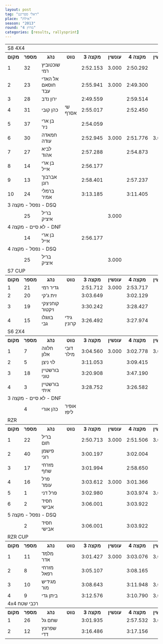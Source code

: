 ```yaml
---
layout: post
tag: "ראלי ספרינט"
place: "אילת"
season: "2013"
round: "מרוץ 4"
categories: [results, rallysprint]
---
```

<table class="line_color big_table">
<tr>
    <td colspan="99" class="title_font">S8 4X4</td>
</tr>
<tr class="rnkh_bkcolor">
    <th class="rnkh_font">מקום</th>
    <th class="rnkh_font">מספר</th>
    <th class="rnkh_font">נהג</th>
    <th class="rnkh_font">נווט</th>
    <th class="rnkh_font">מקצה 3</th>
    <th class="rnkh_font">עונשין</th>
    <th class="rnkh_font">מקצה 4</th>
    <th class="rnkh_font">עונשין</th>
    <th class="rnkh_font">מקצה 5</th>
    <th class="rnkh_font">עונשין</th>
    <th class="rnkh_font">זמן</th>
    <th class="rnkh_font">פער</th>
</tr>
<tr class="rnk_bkcolor">
    <td class="rnk_font">1</td>
    <td class="rnk_font">32</td>
    <td class="rnk_font">שוכטוביץ רמי</td>
    <td class="rnk_font"></td>
    <td class="rnk_font">2:52.153</td>
    <td class="rnk_font">3.000</td>
    <td class="rnk_font">2:50.292</td>
    <td class="rnk_font"></td>
    <td class="rnk_font">2:47.755</td>
    <td class="rnk_font"></td>
    <td class="rnk_font">2:47.755</td>
    <td class="rnk_font"></td>
</tr>
<tr class="rnk_bkcolor">
    <td class="rnk_font">2</td>
    <td class="rnk_font">23</td>
    <td class="rnk_font">אל האדי חוסאם עבד</td>
    <td class="rnk_font"></td>
    <td class="rnk_font">2:55.941</td>
    <td class="rnk_font">3.000</td>
    <td class="rnk_font">2:49.300</td>
    <td class="rnk_font"></td>
    <td class="rnk_font">2:50.092</td>
    <td class="rnk_font">3.000</td>
    <td class="rnk_font">2:49.300</td>
    <td class="rnk_font">1.545</td>
</tr>
<tr class="rnk_bkcolor">
    <td class="rnk_font">3</td>
    <td class="rnk_font">28</td>
    <td class="rnk_font">ירון נדב</td>
    <td class="rnk_font"></td>
    <td class="rnk_font">2:49.559</td>
    <td class="rnk_font"></td>
    <td class="rnk_font">2:59.514</td>
    <td class="rnk_font"></td>
    <td class="rnk_font">2:50.985</td>
    <td class="rnk_font"></td>
    <td class="rnk_font">2:49.559</td>
    <td class="rnk_font">1.804</td>
</tr>
<tr class="rnk_bkcolor">
    <td class="rnk_font">4</td>
    <td class="rnk_font">31</td>
    <td class="rnk_font">כהן קובי</td>
    <td class="rnk_font">שי אסרף</td>
    <td class="rnk_font">2:55.017</td>
    <td class="rnk_font"></td>
    <td class="rnk_font">2:52.450</td>
    <td class="rnk_font"></td>
    <td class="rnk_font">2:53.937</td>
    <td class="rnk_font">3.000</td>
    <td class="rnk_font">2:52.450</td>
    <td class="rnk_font">4.695</td>
</tr>
<tr class="rnk_bkcolor">
    <td class="rnk_font">5</td>
    <td class="rnk_font">37</td>
    <td class="rnk_font">בן ארי ניר</td>
    <td class="rnk_font"></td>
    <td class="rnk_font">2:54.059</td>
    <td class="rnk_font"></td>
    <td class="rnk_font"></td>
    <td class="rnk_font"></td>
    <td class="rnk_font"></td>
    <td class="rnk_font"></td>
    <td class="rnk_font">2:54.059</td>
    <td class="rnk_font">6.304</td>
</tr>
<tr class="rnk_bkcolor">
    <td class="rnk_font">6</td>
    <td class="rnk_font">30</td>
    <td class="rnk_font">חמאדה עודה</td>
    <td class="rnk_font"></td>
    <td class="rnk_font">2:52.945</td>
    <td class="rnk_font">3.000</td>
    <td class="rnk_font">2:51.776</td>
    <td class="rnk_font">3.000</td>
    <td class="rnk_font">2:52.718</td>
    <td class="rnk_font">6.000</td>
    <td class="rnk_font">2:54.776</td>
    <td class="rnk_font">7.021</td>
</tr>
<tr class="rnk_bkcolor">
    <td class="rnk_font">7</td>
    <td class="rnk_font">27</td>
    <td class="rnk_font">לביא אהוד</td>
    <td class="rnk_font"></td>
    <td class="rnk_font">2:57.288</td>
    <td class="rnk_font"></td>
    <td class="rnk_font">2:54.873</td>
    <td class="rnk_font"></td>
    <td class="rnk_font">3:01.260</td>
    <td class="rnk_font"></td>
    <td class="rnk_font">2:54.873</td>
    <td class="rnk_font">7.118</td>
</tr>
<tr class="rnk_bkcolor">
    <td class="rnk_font">8</td>
    <td class="rnk_font">14</td>
    <td class="rnk_font">בן ארי אייל</td>
    <td class="rnk_font"></td>
    <td class="rnk_font">2:56.177</td>
    <td class="rnk_font"></td>
    <td class="rnk_font"></td>
    <td class="rnk_font"></td>
    <td class="rnk_font"></td>
    <td class="rnk_font"></td>
    <td class="rnk_font">2:56.177</td>
    <td class="rnk_font">8.422</td>
</tr>
<tr class="rnk_bkcolor">
    <td class="rnk_font">9</td>
    <td class="rnk_font">13</td>
    <td class="rnk_font">אברבוך רונן</td>
    <td class="rnk_font"></td>
    <td class="rnk_font">2:58.401</td>
    <td class="rnk_font"></td>
    <td class="rnk_font">2:57.237</td>
    <td class="rnk_font"></td>
    <td class="rnk_font">3:04.990</td>
    <td class="rnk_font">9.000</td>
    <td class="rnk_font">2:57.237</td>
    <td class="rnk_font">9.482</td>
</tr>
<tr class="rnk_bkcolor">
    <td class="rnk_font">10</td>
    <td class="rnk_font">24</td>
    <td class="rnk_font">ברמלי אמיר</td>
    <td class="rnk_font"></td>
    <td class="rnk_font">3:13.185</td>
    <td class="rnk_font"></td>
    <td class="rnk_font">3:11.405</td>
    <td class="rnk_font"></td>
    <td class="rnk_font">3:25.478</td>
    <td class="rnk_font">3.000</td>
    <td class="rnk_font">3:11.405</td>
    <td class="rnk_font">23.650</td>
</tr>
<tr>
    <td colspan="99" class="subtitle_font">נפסל - מקצה 3 - DSQ</td>
</tr>
<tr class="rnk_bkcolor">
    <td class="rnk_font"></td>
    <td class="rnk_font">25</td>
    <td class="rnk_font">בריל איציק</td>
    <td class="rnk_font"></td>
    <td class="rnk_font"></td>
    <td class="rnk_font">3.000</td>
    <td class="rnk_font"></td>
    <td class="rnk_font"></td>
    <td class="rnk_font"></td>
    <td class="rnk_font"></td>
    <td class="rnk_font"></td>
    <td class="rnk_font"></td>
</tr>
<tr>
    <td colspan="99" class="subtitle_font">לא סיים - מקצה 4 - DNF</td>
</tr>
<tr class="rnk_bkcolor">
    <td class="rnk_font"></td>
    <td class="rnk_font">14</td>
    <td class="rnk_font">בן ארי אייל</td>
    <td class="rnk_font"></td>
    <td class="rnk_font">2:56.177</td>
    <td class="rnk_font"></td>
    <td class="rnk_font"></td>
    <td class="rnk_font"></td>
    <td class="rnk_font"></td>
    <td class="rnk_font"></td>
    <td class="rnk_font"></td>
    <td class="rnk_font"></td>
</tr>
<tr>
    <td colspan="99" class="subtitle_font">נפסל - מקצה 4 - DSQ</td>
</tr>
<tr class="rnk_bkcolor">
    <td class="rnk_font"></td>
    <td class="rnk_font">25</td>
    <td class="rnk_font">בריל איציק</td>
    <td class="rnk_font"></td>
    <td class="rnk_font"></td>
    <td class="rnk_font">3.000</td>
    <td class="rnk_font"></td>
    <td class="rnk_font"></td>
    <td class="rnk_font"></td>
    <td class="rnk_font"></td>
    <td class="rnk_font"></td>
    <td class="rnk_font"></td>
</tr>
<tr>
    <td colspan="99" class="title_font">S7 CUP</td>
</tr>
<tr class="rnkh_bkcolor">
    <th class="rnkh_font">מקום</th>
    <th class="rnkh_font">מספר</th>
    <th class="rnkh_font">נהג</th>
    <th class="rnkh_font">נווט</th>
    <th class="rnkh_font">מקצה 3</th>
    <th class="rnkh_font">עונשין</th>
    <th class="rnkh_font">מקצה 4</th>
    <th class="rnkh_font">עונשין</th>
    <th class="rnkh_font">מקצה 5</th>
    <th class="rnkh_font">עונשין</th>
    <th class="rnkh_font">זמן</th>
    <th class="rnkh_font">פער</th>
</tr>
<tr class="rnk_bkcolor">
    <td class="rnk_font">1</td>
    <td class="rnk_font">21</td>
    <td class="rnk_font">גדיר רמי</td>
    <td class="rnk_font"></td>
    <td class="rnk_font">2:51.712</td>
    <td class="rnk_font">3.000</td>
    <td class="rnk_font">2:53.717</td>
    <td class="rnk_font"></td>
    <td class="rnk_font">2:57.290</td>
    <td class="rnk_font"></td>
    <td class="rnk_font">2:53.717</td>
    <td class="rnk_font"></td>
</tr>
<tr class="rnk_bkcolor">
    <td class="rnk_font">2</td>
    <td class="rnk_font">20</td>
    <td class="rnk_font">זית ג'קי</td>
    <td class="rnk_font"></td>
    <td class="rnk_font">3:03.649</td>
    <td class="rnk_font"></td>
    <td class="rnk_font">3:02.129</td>
    <td class="rnk_font"></td>
    <td class="rnk_font">3:22.082</td>
    <td class="rnk_font"></td>
    <td class="rnk_font">3:02.129</td>
    <td class="rnk_font">8.412</td>
</tr>
<tr class="rnk_bkcolor">
    <td class="rnk_font">3</td>
    <td class="rnk_font">19</td>
    <td class="rnk_font">קוחניצקי ויקטור</td>
    <td class="rnk_font"></td>
    <td class="rnk_font">3:30.242</td>
    <td class="rnk_font"></td>
    <td class="rnk_font">3:28.427</td>
    <td class="rnk_font"></td>
    <td class="rnk_font">3:15.643</td>
    <td class="rnk_font">6.000</td>
    <td class="rnk_font">3:21.643</td>
    <td class="rnk_font">27.926</td>
</tr>
<tr class="rnk_bkcolor">
    <td class="rnk_font">4</td>
    <td class="rnk_font">15</td>
    <td class="rnk_font">בוזגלו גבי</td>
    <td class="rnk_font">גידי קרונין</td>
    <td class="rnk_font">3:26.492</td>
    <td class="rnk_font"></td>
    <td class="rnk_font">3:27.974</td>
    <td class="rnk_font"></td>
    <td class="rnk_font">3:32.234</td>
    <td class="rnk_font">3.000</td>
    <td class="rnk_font">3:26.492</td>
    <td class="rnk_font">32.775</td>
</tr>
<tr>
    <td colspan="99" class="title_font">S6 2X4</td>
</tr>
<tr class="rnkh_bkcolor">
    <th class="rnkh_font">מקום</th>
    <th class="rnkh_font">מספר</th>
    <th class="rnkh_font">נהג</th>
    <th class="rnkh_font">נווט</th>
    <th class="rnkh_font">מקצה 3</th>
    <th class="rnkh_font">עונשין</th>
    <th class="rnkh_font">מקצה 4</th>
    <th class="rnkh_font">עונשין</th>
    <th class="rnkh_font">מקצה 5</th>
    <th class="rnkh_font">עונשין</th>
    <th class="rnkh_font">זמן</th>
    <th class="rnkh_font">פער</th>
</tr>
<tr class="rnk_bkcolor">
    <td class="rnk_font">1</td>
    <td class="rnk_font">7</td>
    <td class="rnk_font">חלווה אלון</td>
    <td class="rnk_font">דובי מילר</td>
    <td class="rnk_font">3:04.560</td>
    <td class="rnk_font">3.000</td>
    <td class="rnk_font">3:02.778</td>
    <td class="rnk_font">3.000</td>
    <td class="rnk_font">3:04.288</td>
    <td class="rnk_font"></td>
    <td class="rnk_font">3:04.288</td>
    <td class="rnk_font"></td>
</tr>
<tr class="rnk_bkcolor">
    <td class="rnk_font">2</td>
    <td class="rnk_font">5</td>
    <td class="rnk_font">לוי ניצן</td>
    <td class="rnk_font"></td>
    <td class="rnk_font">3:11.053</td>
    <td class="rnk_font"></td>
    <td class="rnk_font">3:09.415</td>
    <td class="rnk_font"></td>
    <td class="rnk_font">3:08.850</td>
    <td class="rnk_font"></td>
    <td class="rnk_font">3:08.850</td>
    <td class="rnk_font">4.562</td>
</tr>
<tr class="rnk_bkcolor">
    <td class="rnk_font">3</td>
    <td class="rnk_font">18</td>
    <td class="rnk_font">בורשטיין טוני</td>
    <td class="rnk_font"></td>
    <td class="rnk_font">3:20.908</td>
    <td class="rnk_font"></td>
    <td class="rnk_font">3:47.190</td>
    <td class="rnk_font"></td>
    <td class="rnk_font">3:21.628</td>
    <td class="rnk_font"></td>
    <td class="rnk_font">3:20.908</td>
    <td class="rnk_font">16.620</td>
</tr>
<tr class="rnk_bkcolor">
    <td class="rnk_font">4</td>
    <td class="rnk_font">3</td>
    <td class="rnk_font">בורשטיין איתי</td>
    <td class="rnk_font"></td>
    <td class="rnk_font">3:28.752</td>
    <td class="rnk_font"></td>
    <td class="rnk_font">3:26.582</td>
    <td class="rnk_font"></td>
    <td class="rnk_font">3:26.817</td>
    <td class="rnk_font"></td>
    <td class="rnk_font">3:26.582</td>
    <td class="rnk_font">22.294</td>
</tr>
<tr>
    <td colspan="99" class="subtitle_font">לא סיים - מקצה 3 - DNF</td>
</tr>
<tr class="rnk_bkcolor">
    <td class="rnk_font"></td>
    <td class="rnk_font">4</td>
    <td class="rnk_font">כהן אורי</td>
    <td class="rnk_font">אופיר ליפז</td>
    <td class="rnk_font"></td>
    <td class="rnk_font"></td>
    <td class="rnk_font"></td>
    <td class="rnk_font"></td>
    <td class="rnk_font"></td>
    <td class="rnk_font"></td>
    <td class="rnk_font"></td>
    <td class="rnk_font"></td>
</tr>
<tr>
    <td colspan="99" class="title_font">RZR</td>
</tr>
<tr class="rnkh_bkcolor">
    <th class="rnkh_font">מקום</th>
    <th class="rnkh_font">מספר</th>
    <th class="rnkh_font">נהג</th>
    <th class="rnkh_font">נווט</th>
    <th class="rnkh_font">מקצה 3</th>
    <th class="rnkh_font">עונשין</th>
    <th class="rnkh_font">מקצה 4</th>
    <th class="rnkh_font">עונשין</th>
    <th class="rnkh_font">מקצה 5</th>
    <th class="rnkh_font">עונשין</th>
    <th class="rnkh_font">זמן</th>
    <th class="rnkh_font">פער</th>
</tr>
<tr class="rnk_bkcolor">
    <td class="rnk_font">1</td>
    <td class="rnk_font">22</td>
    <td class="rnk_font">בריל תום</td>
    <td class="rnk_font"></td>
    <td class="rnk_font">2:50.713</td>
    <td class="rnk_font">3.000</td>
    <td class="rnk_font">2:51.506</td>
    <td class="rnk_font">3.000</td>
    <td class="rnk_font">2:52.878</td>
    <td class="rnk_font">3.000</td>
    <td class="rnk_font">2:53.713</td>
    <td class="rnk_font"></td>
</tr>
<tr class="rnk_bkcolor">
    <td class="rnk_font">2</td>
    <td class="rnk_font">40</td>
    <td class="rnk_font">פישמן רוני</td>
    <td class="rnk_font"></td>
    <td class="rnk_font">3:00.197</td>
    <td class="rnk_font"></td>
    <td class="rnk_font">3:02.004</td>
    <td class="rnk_font"></td>
    <td class="rnk_font">2:58.271</td>
    <td class="rnk_font"></td>
    <td class="rnk_font">2:58.271</td>
    <td class="rnk_font">4.558</td>
</tr>
<tr class="rnk_bkcolor">
    <td class="rnk_font">3</td>
    <td class="rnk_font">17</td>
    <td class="rnk_font">מזרחי שחף</td>
    <td class="rnk_font"></td>
    <td class="rnk_font">3:01.994</td>
    <td class="rnk_font"></td>
    <td class="rnk_font">2:58.650</td>
    <td class="rnk_font"></td>
    <td class="rnk_font">3:54.037</td>
    <td class="rnk_font"></td>
    <td class="rnk_font">2:58.650</td>
    <td class="rnk_font">4.937</td>
</tr>
<tr class="rnk_bkcolor">
    <td class="rnk_font">4</td>
    <td class="rnk_font">16</td>
    <td class="rnk_font">פרל עומר</td>
    <td class="rnk_font"></td>
    <td class="rnk_font">3:03.612</td>
    <td class="rnk_font">3.000</td>
    <td class="rnk_font">3:01.366</td>
    <td class="rnk_font"></td>
    <td class="rnk_font">2:59.471</td>
    <td class="rnk_font"></td>
    <td class="rnk_font">2:59.471</td>
    <td class="rnk_font">5.758</td>
</tr>
<tr class="rnk_bkcolor">
    <td class="rnk_font">5</td>
    <td class="rnk_font">1</td>
    <td class="rnk_font">פרל דני</td>
    <td class="rnk_font"></td>
    <td class="rnk_font">3:02.980</td>
    <td class="rnk_font"></td>
    <td class="rnk_font">3:03.974</td>
    <td class="rnk_font">3.000</td>
    <td class="rnk_font">3:01.232</td>
    <td class="rnk_font"></td>
    <td class="rnk_font">3:01.232</td>
    <td class="rnk_font">7.519</td>
</tr>
<tr class="rnk_bkcolor">
    <td class="rnk_font">6</td>
    <td class="rnk_font">2</td>
    <td class="rnk_font">חסיד אבישי</td>
    <td class="rnk_font"></td>
    <td class="rnk_font">3:06.001</td>
    <td class="rnk_font"></td>
    <td class="rnk_font">3:03.922</td>
    <td class="rnk_font"></td>
    <td class="rnk_font"></td>
    <td class="rnk_font"></td>
    <td class="rnk_font">3:03.922</td>
    <td class="rnk_font">10.209</td>
</tr>
<tr>
    <td colspan="99" class="subtitle_font">נפסל - מקצה 5 - DSQ</td>
</tr>
<tr class="rnk_bkcolor">
    <td class="rnk_font"></td>
    <td class="rnk_font">2</td>
    <td class="rnk_font">חסיד אבישי</td>
    <td class="rnk_font"></td>
    <td class="rnk_font">3:06.001</td>
    <td class="rnk_font"></td>
    <td class="rnk_font">3:03.922</td>
    <td class="rnk_font"></td>
    <td class="rnk_font"></td>
    <td class="rnk_font"></td>
    <td class="rnk_font"></td>
    <td class="rnk_font"></td>
</tr>
<tr>
    <td colspan="99" class="title_font">RZR CUP</td>
</tr>
<tr class="rnkh_bkcolor">
    <th class="rnkh_font">מקום</th>
    <th class="rnkh_font">מספר</th>
    <th class="rnkh_font">נהג</th>
    <th class="rnkh_font">נווט</th>
    <th class="rnkh_font">מקצה 3</th>
    <th class="rnkh_font">עונשין</th>
    <th class="rnkh_font">מקצה 4</th>
    <th class="rnkh_font">עונשין</th>
    <th class="rnkh_font">מקצה 5</th>
    <th class="rnkh_font">עונשין</th>
    <th class="rnkh_font">זמן</th>
    <th class="rnkh_font">פער</th>
</tr>
<tr class="rnk_bkcolor">
    <td class="rnk_font">1</td>
    <td class="rnk_font">11</td>
    <td class="rnk_font">מלמד אדר</td>
    <td class="rnk_font"></td>
    <td class="rnk_font">3:01.427</td>
    <td class="rnk_font">3.000</td>
    <td class="rnk_font">3:03.076</td>
    <td class="rnk_font">3.000</td>
    <td class="rnk_font">3:03.241</td>
    <td class="rnk_font">3.000</td>
    <td class="rnk_font">3:04.427</td>
    <td class="rnk_font"></td>
</tr>
<tr class="rnk_bkcolor">
    <td class="rnk_font">2</td>
    <td class="rnk_font">8</td>
    <td class="rnk_font">מזרחי רפאל</td>
    <td class="rnk_font"></td>
    <td class="rnk_font">3:05.107</td>
    <td class="rnk_font"></td>
    <td class="rnk_font">3:08.165</td>
    <td class="rnk_font"></td>
    <td class="rnk_font">3:07.184</td>
    <td class="rnk_font">3.000</td>
    <td class="rnk_font">3:05.107</td>
    <td class="rnk_font">0.680</td>
</tr>
<tr class="rnk_bkcolor">
    <td class="rnk_font">3</td>
    <td class="rnk_font">10</td>
    <td class="rnk_font">מגידיש מור</td>
    <td class="rnk_font"></td>
    <td class="rnk_font">3:08.643</td>
    <td class="rnk_font"></td>
    <td class="rnk_font">3:11.948</td>
    <td class="rnk_font">3.000</td>
    <td class="rnk_font">3:10.161</td>
    <td class="rnk_font"></td>
    <td class="rnk_font">3:08.643</td>
    <td class="rnk_font">4.216</td>
</tr>
<tr class="rnk_bkcolor">
    <td class="rnk_font">4</td>
    <td class="rnk_font">9</td>
    <td class="rnk_font">ביתן גדי</td>
    <td class="rnk_font"></td>
    <td class="rnk_font">3:12.576</td>
    <td class="rnk_font"></td>
    <td class="rnk_font">3:10.790</td>
    <td class="rnk_font">3.000</td>
    <td class="rnk_font">3:09.676</td>
    <td class="rnk_font"></td>
    <td class="rnk_font">3:09.676</td>
    <td class="rnk_font">5.249</td>
</tr>
<tr>
    <td colspan="99" class="title_font">4x4 רכבי שטח</td>
</tr>
<tr class="rnkh_bkcolor">
    <th class="rnkh_font">מקום</th>
    <th class="rnkh_font">מספר</th>
    <th class="rnkh_font">נהג</th>
    <th class="rnkh_font">נווט</th>
    <th class="rnkh_font">מקצה 3</th>
    <th class="rnkh_font">עונשין</th>
    <th class="rnkh_font">מקצה 4</th>
    <th class="rnkh_font">עונשין</th>
    <th class="rnkh_font">מקצה 5</th>
    <th class="rnkh_font">עונשין</th>
    <th class="rnkh_font">זמן</th>
    <th class="rnkh_font">פער</th>
</tr>
<tr class="rnk_bkcolor">
    <td class="rnk_font">1</td>
    <td class="rnk_font">26</td>
    <td class="rnk_font">שחם גל</td>
    <td class="rnk_font"></td>
    <td class="rnk_font">3:01.935</td>
    <td class="rnk_font"></td>
    <td class="rnk_font">2:57.532</td>
    <td class="rnk_font">3.000</td>
    <td class="rnk_font">2:55.019</td>
    <td class="rnk_font"></td>
    <td class="rnk_font">2:55.019</td>
    <td class="rnk_font"></td>
</tr>
<tr class="rnk_bkcolor">
    <td class="rnk_font">2</td>
    <td class="rnk_font">12</td>
    <td class="rnk_font">שפרונץ דדי</td>
    <td class="rnk_font"></td>
    <td class="rnk_font">3:16.486</td>
    <td class="rnk_font"></td>
    <td class="rnk_font">3:17.156</td>
    <td class="rnk_font"></td>
    <td class="rnk_font">3:16.296</td>
    <td class="rnk_font"></td>
    <td class="rnk_font">3:16.296</td>
    <td class="rnk_font">21.277</td>
</tr>
</table>
